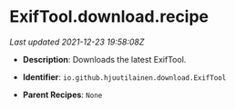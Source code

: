 # ExifTool.download.recipe

_Last updated 2021-12-23 19:58:08Z_

- **Description**: Downloads the latest ExifTool.

- **Identifier**: `io.github.hjuutilainen.download.ExifTool`

- **Parent Recipes**: `None`